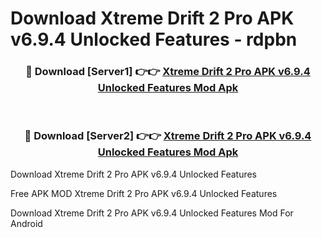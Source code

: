 # Download Xtreme Drift 2 Pro APK v6.9.4 Unlocked Features - rdpbn



<div align="center">
<h3>🔴 Download [Server1] 👉👉 <a href="https://momento.my/?title=Xtreme_Drift_2_Pro_APK_v6.9.4_Unlocked_Features">Xtreme Drift 2 Pro APK v6.9.4 Unlocked Features Mod Apk</a></h3><br>

<h3>🔴 Download [Server2] 👉👉 <a href="https://momento.my/?title=Xtreme_Drift_2_Pro_APK_v6.9.4_Unlocked_Features">Xtreme Drift 2 Pro APK v6.9.4 Unlocked Features Mod Apk</a></h3>
</div>



Download Xtreme Drift 2 Pro APK v6.9.4 Unlocked Features 

Free APK MOD Xtreme Drift 2 Pro APK v6.9.4 Unlocked Features 

Download Xtreme Drift 2 Pro APK v6.9.4 Unlocked Features Mod For Android
